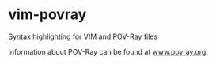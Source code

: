# vim-povray
Syntax highlighting for VIM and POV-Ray files 

Information about POV-Ray can be found at www.povray.org.

